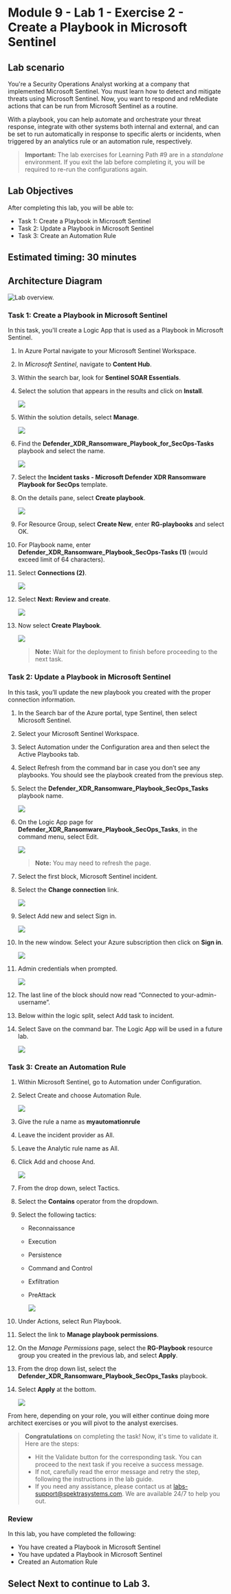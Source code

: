 # Module 9 - Lab 1 - Exercise 2 - Create a Playbook in Microsoft Sentinel

## Lab scenario

You're a Security Operations Analyst working at a company that implemented Microsoft Sentinel. You must learn how to detect and mitigate threats using Microsoft Sentinel. Now, you want to respond and reMediate actions that can be run from Microsoft Sentinel as a routine.

With a playbook, you can help automate and orchestrate your threat response, integrate with other systems both internal and external, and can be set to run automatically in response to specific alerts or incidents, when triggered by an analytics rule or an automation rule, respectively.

>**Important:** The lab exercises for Learning Path #9 are in a *standalone* environment. If you exit the lab before completing it, you will be required to re-run the configurations again.

## Lab Objectives
  
After completing this lab, you will be able to:
- Task 1: Create a Playbook in Microsoft Sentinel
- Task 2: Update a Playbook in Microsoft Sentinel
- Task 3: Create an Automation Rule

## Estimated timing: 30 minutes

## Architecture Diagram

  ![Lab overview.](../Media/archdialab9ex2.png)

### Task 1: Create a Playbook in Microsoft Sentinel

In this task, you'll create a Logic App that is used as a Playbook in Microsoft Sentinel.

1. In Azure Portal navigate to your Microsoft Sentinel Workspace.

1. In *Microsoft Sentinel*, navigate to **Content Hub**.

1. Within the search bar, look for **Sentinel SOAR Essentials**.

1. Select the solution that appears in the results and click on **Install**.

   ![](../Media/6.png)

1. Within the solution details, select **Manage**.

    ![](../Media/5.png)

1. Find the **Defender_XDR_Ransomware_Playbook_for_SecOps-Tasks** playbook and select the name.

   ![](../Media/4.png)

1. Select the **Incident tasks - Microsoft Defender XDR Ransomware Playbook for SecOps** template.

1. On the details pane, select **Create playbook**.

    ![](../Media/7.png)

1. For Resource Group, select **Create New**, enter **RG-playbooks** and select OK.

1. For Playbook name, enter **Defender_XDR_Ransomware_Playbook_SecOps-Tasks (1)** (would exceed limit of 64 characters).

1. Select **Connections (2)**.

   ![](../Media/8.png)

1. Select **Next: Review and create**.

    ![](../Media/9.png)

1. Now select **Create Playbook**.

    ![](../Media/10.png)

    >**Note:** Wait for the deployment to finish before proceeding to the next task.

### Task 2: Update a Playbook in Microsoft Sentinel

In this task, you’ll update the new playbook you created with the proper connection information.

1. In the Search bar of the Azure portal, type Sentinel, then select Microsoft Sentinel.

1. Select your Microsoft Sentinel Workspace.

1. Select Automation under the Configuration area and then select the Active Playbooks tab.

1. Select Refresh from the command bar in case you don’t see any playbooks. You should see the playbook created from the previous step.

1. Select the **Defender_XDR_Ransomware_Playbook_SecOps_Tasks** playbook name.

   ![](../Media/11.png)

1. On the Logic App page for **Defender_XDR_Ransomware_Playbook_SecOps_Tasks**, in the command menu, select Edit.

    ![](../Media/12.png)

    >**Note:** You may need to refresh the page.

1. Select the first block, Microsoft Sentinel incident.

1. Select the **Change connection** link.

    ![](../Media/13.png)

1. Select Add new and select Sign in. 

    ![](../Media/14.png)

1. In the new window. Select your Azure subscription then click on **Sign in**.

   ![](../Media/15.png)

1. Admin credentials when prompted.

    ![](../Media/16.png)

1. The last line of the block should now read “Connected to your-admin-username”.

1. Below within the logic split, select Add task to incident.

1. Select Save on the command bar. The Logic App will be used in a future lab.

    ![](../Media/21.png)

### Task 3: Create an Automation Rule

1. Within Microsoft Sentinel, go to Automation under Configuration.

1. Select Create and choose Automation Rule.

   ![](../Media/17.png)

1. Give the rule a name as **myautomationrule<inject key="DeploymentID" enableCopy="false"/>**

1. Leave the incident provider as All.

1. Leave the Analytic rule name as All.

1. Click Add and choose And.

    ![](../Media/18.png)

1. From the drop down, select Tactics.

1. Select the **Contains** operator from the dropdown.

1. Select the following tactics:
    - Reconnaissance
    - Execution
    - Persistence
    - Command and Control
    - Exfiltration
    - PreAttack

      ![](../Media/19.png)

1. Under Actions, select Run Playbook.

1. Select the link to **Manage playbook permissions**.

1. On the *Manage Permissions* page, select the **RG-Playbook** resource group you created in the previous lab, and select **Apply**.

1. From the drop down list, select the **Defender_XDR_Ransomware_Playbook_SecOps_Tasks** playbook.

1. Select **Apply** at the bottom.

   ![](../Media/20.png)

From here, depending on your role, you will either continue doing more architect exercises or you will pivot to the analyst exercises.

   > **Congratulations** on completing the task! Now, it's time to validate it. Here are the steps:
   > - Hit the Validate button for the corresponding task. You can proceed to the next task if you receive a success message.
   > - If not, carefully read the error message and retry the step, following the instructions in the lab guide.
   > - If you need any assistance, please contact us at labs-support@spektrasystems.com. We are available 24/7 to help you out.

   <validation step="9a03fda7-3dc7-407d-bbea-d9650d728011" />

### Review
In this lab, you have completed the following:
- You have created a Playbook in Microsoft Sentinel
- You have updated a Playbook in Microsoft Sentinel
- Created an Automation Rule

## Select **Next** to continue to Lab 3.
